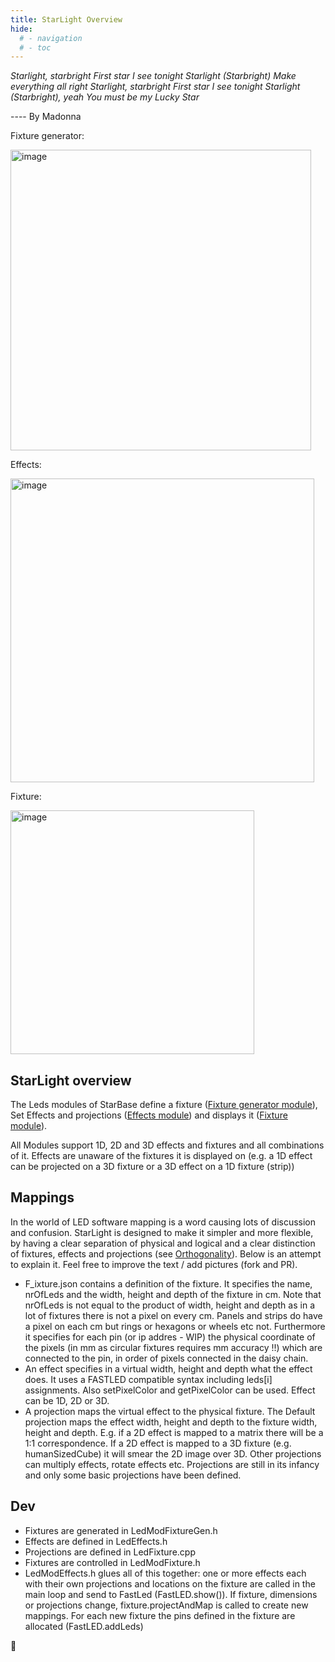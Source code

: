 ```yaml
---
title: StarLight Overview
hide:
  # - navigation
  # - toc
---
```


_Starlight, starbright
First star I see tonight
Starlight (Starbright)
Make everything all right
Starlight, starbright
First star I see tonight
Starlight (Starbright), yeah
You must be my Lucky Star_

---- By Madonna

Fixture generator:

<img width="481" alt="image" src="https://github.com/ewowi/StarDocs/assets/138451817/06cc1d89-ce54-4feb-8023-581bfce16fbd">

Effects:

<img width="486" alt="image" src="https://github.com/ewowi/StarDocs/assets/138451817/7a4637e5-383a-4935-8057-9cd7ba64b427">

Fixture:

<img width="390" alt="image" src="https://github.com/ewowi/StarDocs/assets/138451817/59dc199c-6697-43f4-9a1b-f8413005aa5f">

## StarLight overview

The Leds modules of StarBase define a fixture ([Fixture generator module](https://ewowi.github.io/StarDocs/LedMod/LedModFixture%20Generator/)), Set Effects and projections ([Effects module](https://ewowi.github.io/StarDocs/LedMod/LedModEffects/)) and displays it ([Fixture module](https://ewowi.github.io/StarDocs/LedMod/LedModFixture/)).

All Modules support 1D, 2D and 3D effects and fixtures and all combinations of it. Effects are unaware of the fixtures it is displayed on (e.g. a 1D effect can be projected on a 3D fixture or a 3D effect on a 1D fixture (strip))

## Mappings

In the world of LED software mapping is a word causing lots of discussion and confusion. StarLight is designed to make it simpler and more flexible, by having a clear separation of physical and logical and a clear distinction of fixtures, effects and projections (see [Orthogonality](https://ewowi.github.io/StarDocs/StarBase/StandardsAndGuidelines/)). Below is an attempt to explain it. Feel free to improve the text / add pictures (fork and PR).

* F_ixture.json contains a definition of the fixture. It specifies the name, nrOfLeds and the width, height and depth of the fixture in cm. Note that nrOfLeds is not equal to the product of width, height and depth as in a lot of fixtures there is not a pixel on every cm. Panels and strips do have a pixel on each cm but rings or hexagons or wheels etc not. Furthermore it specifies for each pin (or ip addres - WIP) the physical coordinate of the pixels (in mm as circular fixtures requires mm accuracy !!) which are connected to the pin, in order of pixels connected in the daisy chain.
* An effect specifies in a virtual width, height and depth what the effect does. It uses a FASTLED compatible syntax including leds[i] assignments. Also setPixelColor and getPixelColor can be used. Effect can be 1D, 2D or 3D.
* A projection maps the virtual effect to the physical fixture. The Default projection maps the effect width, height and depth to the fixture width, height and depth. E.g. if a 2D effect is mapped to a matrix there will be a 1:1 correspondence. If a 2D effect is mapped to a 3D fixture (e.g. humanSizedCube) it will smear the 2D image over 3D. Other projections can multiply effects, rotate effects etc. Projections are still in its infancy and only some basic projections have been defined.

## Dev

* Fixtures are generated in LedModFixtureGen.h
* Effects are defined in LedEffects.h
* Projections are defined in LedFixture.cpp
* Fixtures are controlled in LedModFixture.h
* LedModEffects.h glues all of this together: one or more effects each with their own projections and locations on the fixture are called in the main loop and send to FastLed (FastLED.show()). If fixture, dimensions or projections change, fixture.projectAndMap is called to create new mappings. For each new fixture the pins defined in the fixture are allocated (FastLED.addLeds)

🚧

